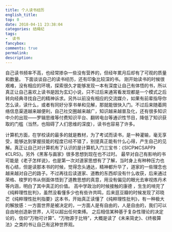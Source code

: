 ```yaml
---
title: 个人读书经历
english_title:
top: 0
date: 2018-04-11 23:38:04
categories: 结绳纪
tags: 
-  读书
fancybox:
comments: true
permalink:
description:
---
```

自己读书频率不高，也经常掺杂一些没有营养的，但经年累月后却有了可观的质量和数量。
下面谈谈自己的读书经历，还有印象比较深的书。
刚开始读书的时候很艰难，没有相应的环境，探索很久才能够发现一本有深度让自己有体悟的书，所以真正让自己喜欢上读书是因为玄幻小说，只不过后来通宵看发现都是一个模式之后转向经典寻找自己的精神诉求。另外以前没有相应的交流媒介，如果有前辈指导你怎么读，读什么，或者有同好分享书单和见解，那就能很快入门。不过后来随着网络信息渠道越来越便利，自己社交圈越来越广，知识越来越普及化，还有很多知识中介的出现——罗辑思维等付费知识平台、翻转电台等通识性节目，降低了知识获取的门槛（当然，也阻碍了人们思维的深度），读书也容易了许多。
<!--more-->
计算机方面，在学校读的最多的就是教材，为了考试而读书，是一种灌输，毫无享受，能够达到掌握技能的程度已经不错了，别提真正能有什么心得，产生自己的见解。真正让自己对计算机有了认识的是计算机入门三宝书：《SICP》《CSAPP》《CLRS》。另外《黑客与画家》很多思想到现在也不过时。
最早对自己有影响的书可能是《老子怎样说》，也是第一次对道家思想有了了解，当时身上有种种压力也有心结，但是读那本书的时候，觉得念头通达，精神都升华了，道家的一些理念也越来越对自己的路子。不过再往后读道家、道教的东西却没有什么收获，后来通过荣格、梭罗的书从侧面体悟到了道教思想的真意，用没有偏见的眼光去审视炼丹术等内涵，明白了其中真正的价值。
高中学政治的时候接触的康德 ，生生的啃完了《纯粹理性批判》，虽然没看懂多少也有些许共鸣，后来逛豆瓣的时候发现了邓晓芒《纯粹理性批判指要》这本书，开始真正读懂了《纯粹理性批判》，有一种极大的解放感：一方面世界是被决定的，一方面人是有自由的，人是自由的，我们可以自由地创造新世界，人可以超出任何束缚。
之后相信某种基于复杂性理论的决定论的，信仰“万物可计算”、“万物源于比特”，大概是读了《未来简史》、《终极算法》之类的书让自己有这种世界观。